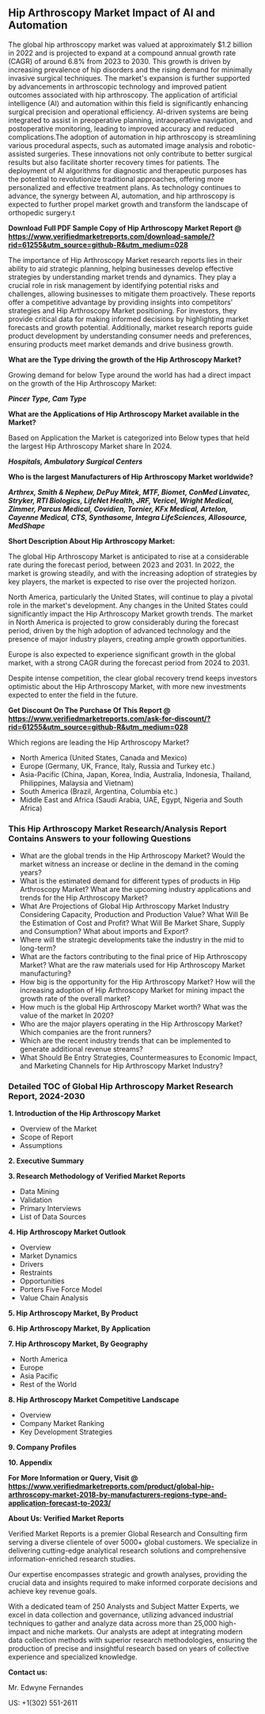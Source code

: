 <h2>Hip Arthroscopy Market Impact of AI and Automation</h2>The global hip arthroscopy market was valued at approximately $1.2 billion in 2022 and is projected to expand at a compound annual growth rate (CAGR) of around 6.8% from 2023 to 2030. This growth is driven by increasing prevalence of hip disorders and the rising demand for minimally invasive surgical techniques. The market's expansion is further supported by advancements in arthroscopic technology and improved patient outcomes associated with hip arthroscopy. The application of artificial intelligence (AI) and automation within this field is significantly enhancing surgical precision and operational efficiency. AI-driven systems are being integrated to assist in preoperative planning, intraoperative navigation, and postoperative monitoring, leading to improved accuracy and reduced complications.The adoption of automation in hip arthroscopy is streamlining various procedural aspects, such as automated image analysis and robotic-assisted surgeries. These innovations not only contribute to better surgical results but also facilitate shorter recovery times for patients. The deployment of AI algorithms for diagnostic and therapeutic purposes has the potential to revolutionize traditional approaches, offering more personalized and effective treatment plans. As technology continues to advance, the synergy between AI, automation, and hip arthroscopy is expected to further propel market growth and transform the landscape of orthopedic surgery.t</p><p id="" class=""><strong>Download Full PDF Sample Copy of Hip Arthroscopy Market Report @ <a href="https://www.verifiedmarketreports.com/download-sample/?rid=61255&utm_source=github-R&utm_medium=028" target="_blank">https://www.verifiedmarketreports.com/download-sample/?rid=61255&utm_source=github-R&utm_medium=028</a></strong></p><p>The importance of&nbsp;Hip Arthroscopy Market research reports lies in their ability to aid strategic planning, helping businesses develop effective strategies by understanding market trends and dynamics. They play a crucial role in risk management by identifying potential risks and challenges, allowing businesses to mitigate them proactively. These reports offer a competitive advantage by providing insights into competitors' strategies and Hip Arthroscopy Market positioning. For investors, they provide critical data for making informed decisions by highlighting market forecasts and growth potential. Additionally, market research reports guide product development by understanding consumer needs and preferences, ensuring products meet market demands and drive business growth.</p><p><strong>What are the&nbsp;Type driving the growth of the Hip Arthroscopy Market?</strong></p><p id="" class="">Growing demand for below Type around the world has had a direct impact on the growth of the Hip Arthroscopy Market:</p><em><strong>Pincer Type, Cam Type</strong></em></p><strong>What are the&nbsp;Applications&nbsp;of Hip Arthroscopy Market available in the Market?</strong></p><p id="" class="">Based on Application the Market is categorized into Below types that held the largest Hip Arthroscopy Market share In 2024.</p><em><strong>Hospitals, Ambulatory Surgical Centers</strong></em></p><strong>Who is the largest Manufacturers of Hip Arthroscopy Market worldwide?</strong></p><p><em><strong>Arthrex, Smith & Nephew, DePuy Mitek, MTF, Biomet, ConMed Linvatec, Stryker, RTI Biologics, LifeNet Health, JRF, Vericel, Wright Medical, Zimmer, Parcus Medical, Covidien, Tornier, KFx Medical, Artelon, Cayenne Medical, CTS, Synthasome, Integra LifeSciences, Allosource, MedShape</strong></em></p><p id="" class=""><strong>Short Description About Hip Arthroscopy Market:</strong></p><p>The global Hip Arthroscopy Market is anticipated to rise at a considerable rate during the forecast period, between 2023 and 2031. In 2022, the market is growing steadily, and with the increasing adoption of strategies by key players, the market is expected to rise over the projected horizon.</p><p>North America, particularly the United States, will continue to play a pivotal role in the market's development. Any changes in the United States could significantly impact the Hip Arthroscopy Market growth trends. The market in North America is projected to grow considerably during the forecast period, driven by the high adoption of advanced technology and the presence of major industry players, creating ample growth opportunities.</p><p>Europe is also expected to experience significant growth in the global market, with a strong CAGR during the forecast period from 2024 to 2031.</p><p>Despite intense competition, the clear global recovery trend keeps investors optimistic about the Hip Arthroscopy Market, with more new investments expected to enter the field in the future.</p><p id="" class=""><strong>Get Discount On The Purchase Of This Report @ <a href="https://www.verifiedmarketreports.com/ask-for-discount/?rid=61255&utm_source=github-R&utm_medium=028" target="_blank">https://www.verifiedmarketreports.com/ask-for-discount/?rid=61255&utm_source=github-R&utm_medium=028</a></strong></p>Which regions are leading the Hip Arthroscopy Market?</p><ul><li>North America (United States, Canada and Mexico)</li><li>Europe (Germany, UK, France, Italy, Russia and Turkey etc.)</li><li>Asia-Pacific (China, Japan, Korea, India, Australia, Indonesia, Thailand, Philippines, Malaysia and Vietnam)</li><li>South America (Brazil, Argentina, Columbia etc.)</li><li>Middle East and Africa (Saudi Arabia, UAE, Egypt, Nigeria and South Africa)</li></ul><h3 id="" class="">This Hip Arthroscopy Market Research/Analysis Report Contains Answers to your following Questions</h3><ul><li>What are the global trends in the Hip Arthroscopy Market? Would the market witness an increase or decline in the demand in the coming years?</li><li>What is the estimated demand for different types of products in Hip Arthroscopy Market? What are the upcoming industry applications and trends for the Hip Arthroscopy Market?</li><li>What Are Projections of Global Hip Arthroscopy Market Industry Considering Capacity, Production and Production Value? What Will Be the Estimation of Cost and Profit? What Will Be Market Share, Supply and Consumption? What about imports and Export?</li><li>Where will the strategic developments take the industry in the mid to long-term?</li><li>What are the factors contributing to the final price of Hip Arthroscopy Market? What are the raw materials used for Hip Arthroscopy Market manufacturing?</li><li>How big is the opportunity for the Hip Arthroscopy Market? How will the increasing adoption of Hip Arthroscopy Market for mining impact the growth rate of the overall market?</li><li>How much is the global Hip Arthroscopy Market worth? What was the value of the market In 2020?</li><li>Who are the major players operating in the Hip Arthroscopy Market? Which companies are the front runners?</li><li>Which are the recent industry trends that can be implemented to generate additional revenue streams?</li><li>What Should Be Entry Strategies, Countermeasures to Economic Impact, and Marketing Channels for Hip Arthroscopy Market Industry?</li></ul><h3 id="" class="">Detailed TOC of Global Hip Arthroscopy Market Research Report, 2024-2030</h3><p id="" class=""><strong>1. Introduction of the Hip Arthroscopy Market</strong></p><ul><li>Overview of the Market</li><li>Scope of Report</li><li>Assumptions</li></ul><p id="" class=""><strong>2. Executive Summary</strong></p><p id="" class=""><strong>3. Research Methodology of Verified Market Reports</strong></p><ul><li>Data Mining</li><li>Validation</li><li>Primary Interviews</li><li>List of Data Sources</li></ul><p id="" class=""><strong>4. Hip Arthroscopy Market Outlook</strong></p><ul><li>Overview</li><li>Market Dynamics</li><li>Drivers</li><li>Restraints</li><li>Opportunities</li><li>Porters Five Force Model</li><li>Value Chain Analysis</li></ul><p id="" class=""><strong>5. Hip Arthroscopy Market, By Product</strong></p><p id="" class=""><strong>6. Hip Arthroscopy Market, By Application</strong></p><p id="" class=""><strong>7. Hip Arthroscopy Market, By Geography</strong></p><ul><li>North America</li><li>Europe</li><li>Asia Pacific</li><li>Rest of the World</li></ul><p id="" class=""><strong>8. Hip Arthroscopy Market Competitive Landscape</strong></p><ul><li>Overview</li><li>Company Market Ranking</li><li>Key Development Strategies</li></ul><p id="" class=""><strong>9. Company Profiles</strong></p><p id="" class=""><strong>10. Appendix</strong></p><p id="" class=""><strong>For More Information or Query, Visit @ <a href="https://www.verifiedmarketreports.com/product/global-hip-arthroscopy-market-2018-by-manufacturers-regions-type-and-application-forecast-to-2023/" target="_blank">https://www.verifiedmarketreports.com/product/global-hip-arthroscopy-market-2018-by-manufacturers-regions-type-and-application-forecast-to-2023/</a></strong></p><p id="" class=""><strong>About Us: Verified Market Reports</strong></p><p id="" class="">Verified Market Reports is a premier Global Research and Consulting firm serving a diverse clientele of over 5000+ global customers. We specialize in delivering cutting-edge analytical research solutions and comprehensive information-enriched research studies.</p><p id="" class="">Our expertise encompasses strategic and growth analyses, providing the crucial data and insights required to make informed corporate decisions and achieve key revenue goals.</p><p id="" class="">With a dedicated team of 250 Analysts and Subject Matter Experts, we excel in data collection and governance, utilizing advanced industrial techniques to gather and analyze data across more than 25,000 high-impact and niche markets. Our analysts are adept at integrating modern data collection methods with superior research methodologies, ensuring the production of precise and insightful research based on years of collective experience and specialized knowledge.</p><p id="" class=""><strong>Contact us:</strong></p><p id="" class="">Mr. Edwyne Fernandes</p><p id="" class="">US: +1(302) 551-2611</p>
